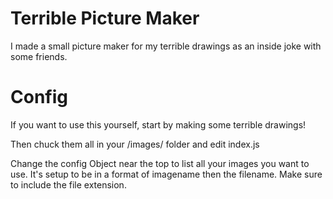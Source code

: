 # Terrible Picture Maker
I made a small picture maker for my terrible drawings as an inside joke with some friends.

# Config
If you want to use this yourself, start by making some terrible drawings!

Then chuck them all in your /images/ folder and edit index.js

Change the config Object near the top to list all your images you want to use. It's setup to be in a format of imagename then the filename. Make sure to include the file extension.